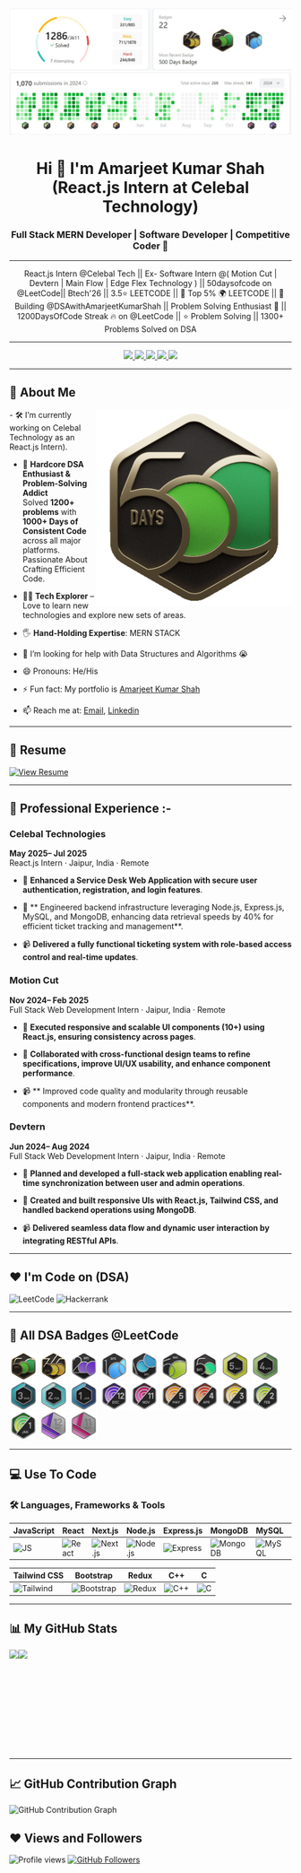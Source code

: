 ![My Profile Stats](assets/LeetCode1.jpg)
![My Profile Stats](assets/LeetCode.jpg)

<h1 align="center">Hi 👋 I'm Amarjeet Kumar Shah (React.js Intern at Celebal Technology)</h1>

<h3 align="center">Full Stack MERN Developer | Software Developer | Competitive Coder 💯</h3>

---

<p align="center">
React.js Intern @Celebal Tech || Ex- Software Intern @( Motion Cut | Devtern | Main Flow | Edge Flex Technology ) || 50daysofcode on @LeetCode|| Btech'26 || 3.5⭐ LEETCODE || 👑 Top 5% 🌍 LEETCODE || 🚀 Building @DSAwithAmarjeetKumarShah || Problem Solving Enthusiast 🧠 || 1200DaysOfCode Streak 🔥 on @LeetCode || ⭐ Problem Solving || 1300+ Problems Solved on DSA
</p>

---

<p align="center">
  <a href="https://www.linkedin.com/in/amarjeetkumarshah/" target="_blank">
    <img src="https://img.shields.io/badge/LINKEDIN-0A66C2?style=for-the-badge&logo=linkedin&logoColor=white" />
  </a>
  <a href="https://github.com/amarjeet-kumar-shah" target="_blank">
    <img src="https://img.shields.io/badge/GITHUB-171515?style=for-the-badge&logo=github&logoColor=white" />
  </a>
  <a href="mailto:amarjeetkumarshah.it26@gmail.com">
    <img src="https://img.shields.io/badge/EMAIL-D44638?style=for-the-badge&logo=gmail&logoColor=white" />
  </a>
    <a href="https://leetcode.com/u/Amarjeet_Kumar_Shah/" target="_blank">
    <img src="https://img.shields.io/badge/LEETCODE-FFA116?style=for-the-badge&logo=leetcode&logoColor=black" />
  </a>
  <a href="https://amarjeet-kumar-shah.github.io/Portfolio/" target="_blank">
    <img src="https://img.shields.io/badge/PORTFOLIO-000000?style=for-the-badge&logo=vercel&logoColor=white" />
  </a>
</p>

---

## 🧃 About Me
<img align="right" src="https://github.com/amarjeet-kumar-shah/amarjeet-kumar-shah/blob/main/assets/500_new.gif" width="350" />
- 🛠️ I’m currently working on Celebal Technology as an React.js Intern).

- 🧠 **Hardcore DSA Enthusiast & Problem-Solving Addict**  
  Solved **1200+ problems** with **1000+ Days of Consistent Code** across all major platforms.  
  Passionate About Crafting Efficient Code.

- 👩‍💻 **Tech Explorer** – Love to learn new technologies and explore new sets of areas.

- 🖐️ **Hand-Holding Expertise**: MERN STACK
  
- 🤔 I’m looking for help with Data Structures and Algorithms 😭

- 😄 Pronouns: He/His
- ⚡ Fun fact: My portfolio is [Amarjeet Kumar Shah](https://amarjeet-kumar-shah.github.io/Portfolio/)
  
- 📫 Reach me at: [Email](mailto:amarjeetkumarshah.it26@gmail.com), [Linkedin](https://www.linkedin.com/in/amarjeetkumarshah/)

---

## 📄 Resume

[![View Resume](https://img.shields.io/badge/📄%20VIEW%20RESUME-4285F4?style=for-the-badge&logo=google-drive&logoColor=white)](https://drive.google.com/file/d/1WBo8LmW0ahI8V6H2O2bjhs6prkAXSXWO/view?usp=drive_link)

---


## 💼 Professional Experience :-

### **Celebal Technologies**

**May 2025– Jul 2025**  
React.js Intern · Jaipur, India · Remote

- 🚀 **Enhanced a Service Desk Web Application with secure user authentication, registration, and login features**.

- 🎥 ** Engineered backend infrastructure leveraging Node.js, Express.js, MySQL, and MongoDB, enhancing data retrieval speeds by 40% for efficient ticket tracking and management**.

- 📹 **Delivered a fully functional ticketing system with role-based access control and real-time updates**.


### **Motion Cut**

**Nov 2024– Feb 2025**  
 Full Stack Web Development Intern · Jaipur, India · Remote

- 🚀 **Executed responsive and scalable UI components (10+) using React.js, ensuring consistency across pages**.

- 🎥 **Collaborated with cross-functional design teams to refine specifications, improve UI/UX usability, and enhance component performance**.

- 📹 ** Improved code quality and modularity through reusable components and modern frontend practices**.

  
### **Devtern**

**Jun 2024– Aug 2024**  
 Full Stack Web Development Intern · Jaipur, India · Remote

- 🚀 **Planned and developed a full-stack web application enabling real-time synchronization between user and admin operations**.

- 🎥 **Created and built responsive UIs with React.js, Tailwind CSS, and handled backend operations using MongoDB**.

- 📹 **Delivered seamless data flow and dynamic user interaction by integrating RESTful APIs**.

-----

## ❤️ I'm Code on (DSA)
<p align="left">
  <img src="https://leetcode.com/u/Amarjeet_Kumar_Shah/" alt="LeetCode" height="40"/>
  <img src="https://www.hackerrank.com/profile/22EJCIT016" alt="Hackerrank" height="40"/>
</p>

---

## 🏅 All DSA Badges @LeetCode

<p align="left">
  <img src="https://github.com/amarjeet-kumar-shah/amarjeet-kumar-shah/blob/main/assets/500_new.gif" height="50"/>
  <img src="https://github.com/amarjeet-kumar-shah/amarjeet-kumar-shah/blob/main/assets/365_new.gif" height="50"/>
  <img src="https://github.com/amarjeet-kumar-shah/amarjeet-kumar-shah/blob/main/assets/2024-200.gif" height="50"/>
  <img src="https://github.com/amarjeet-kumar-shah/amarjeet-kumar-shah/blob/main/assets/25_100.gif" height="50"/>
  <img src="https://github.com/amarjeet-kumar-shah/amarjeet-kumar-shah/blob/main/assets/24_100-new.gif" height="50"/>
  <img src="https://github.com/amarjeet-kumar-shah/amarjeet-kumar-shah/blob/main/assets/25_50.gif" height="50"/>
  <img src="https://github.com/amarjeet-kumar-shah/amarjeet-kumar-shah/blob/main/assets/2024-50.gif" height="50"/>
  <img src="https://github.com/amarjeet-kumar-shah/amarjeet-kumar-shah/blob/main/assets/202505.gif" height="50"/>
  <img src="https://github.com/amarjeet-kumar-shah/amarjeet-kumar-shah/blob/main/assets/202504.gif" height="50"/>
  <img src="https://github.com/amarjeet-kumar-shah/amarjeet-kumar-shah/blob/main/assets/202503.gif" height="50"/>
  <img src="https://github.com/amarjeet-kumar-shah/amarjeet-kumar-shah/blob/main/assets/202502.gif" height="50"/>
  <img src="https://github.com/amarjeet-kumar-shah/amarjeet-kumar-shah/blob/main/assets/202501.gif" height="50"/>
  <img src="https://github.com/amarjeet-kumar-shah/amarjeet-kumar-shah/blob/main/assets/2024-12.gif" height="50"/>
  <img src="https://github.com/amarjeet-kumar-shah/amarjeet-kumar-shah/blob/main/assets/2024-11.gif" height="50"/>
  <img src="https://github.com/amarjeet-kumar-shah/amarjeet-kumar-shah/blob/main/assets/2024-05.gif" height="50"/>
  <img src="https://github.com/amarjeet-kumar-shah/amarjeet-kumar-shah/blob/main/assets/2024-04.gif" height="50"/>
  <img src="https://github.com/amarjeet-kumar-shah/amarjeet-kumar-shah/blob/main/assets/2024-03.gif" height="50"/>
  <img src="https://github.com/amarjeet-kumar-shah/amarjeet-kumar-shah/blob/main/assets/2024-02.gif" height="50"/>
  <img src="https://github.com/amarjeet-kumar-shah/amarjeet-kumar-shah/blob/main/assets/2024-01.gif" height="50"/>
  <img src="https://github.com/amarjeet-kumar-shah/amarjeet-kumar-shah/blob/main/assets/2023-12.gif" height="50"/>
  <img src="https://github.com/amarjeet-kumar-shah/amarjeet-kumar-shah/blob/main/assets/2023-11.gif" height="50"/>
</p>

---

## 💻 Use To Code

### 🛠️ Languages, Frameworks & Tools

| JavaScript |  React | Next.js | Node.js | Express.js | MongoDB | MySQL | HTML | CSS |
|------------|--------|---------|---------|------------|---------|--------|------|-----|
| ![JS](https://img.shields.io/badge/-JavaScript-F7DF1E?logo=javascript&logoColor=black)  | ![React](https://img.shields.io/badge/-React-20232A?logo=react) | ![Next.js](https://img.shields.io/badge/-Next.js-000000?logo=next.js) | ![Node.js](https://img.shields.io/badge/-Node.js-339933?logo=node.js&logoColor=white) | ![Express](https://img.shields.io/badge/-Express.js-000000?logo=express) | ![MongoDB](https://img.shields.io/badge/-MongoDB-47A248?logo=mongodb&logoColor=white) | ![MySQL](https://img.shields.io/badge/-MySQL-4479A1?logo=mysql) | ![HTML](https://img.shields.io/badge/-HTML5-E34F26?logo=html5&logoColor=white) | ![CSS](https://img.shields.io/badge/-CSS3-1572B6?logo=css3) |

| Tailwind CSS | Bootstrap | Redux |  C++ |  C  |
|--------------|-----------|--------|--------|-------|
| ![Tailwind](https://img.shields.io/badge/-Tailwind_CSS-38B2AC?logo=tailwind-css) | ![Bootstrap](https://img.shields.io/badge/-Bootstrap-7952B3?logo=bootstrap) | ![Redux](https://img.shields.io/badge/-Redux-764ABC?logo=redux&logoColor=white) | ![C++](https://img.shields.io/badge/-C++-00599C?logo=c%2B%2B) | ![C](https://img.shields.io/badge/-C-000000?logo=c) |

---

## 📊 My GitHub Stats

<p>
  <img align="left" height="180em" src="https://github-readme-stats.vercel.app/api?username=amarjeet-kumar-shah&show_icons=true&theme=dark&hide_border=true" />
  <img align="left" height="180em" src="https://github-readme-stats.vercel.app/api/top-langs/?username=amarjeet-kumar-shah&layout=compact&langs_count=8&theme=dark&hide_border=true" />
</p>
<br clear="left" />

---

## 📈 GitHub Contribution Graph

![GitHub Contribution Graph](https://github-readme-activity-graph.vercel.app/graph?username=amarjeet-kumar-shah&theme=react-dark&hide_border=true)

## ❤️ Views and Followers

<p align="left">
  <img src="https://komarev.com/ghpvc/?username=amarjeet-kumar-shah&label=Profile%20views&color=0e75b6&style=flat" alt="Profile views" />
  <a href="https://github.com/amarjeet-kumar-shah?tab=followers">
    <img src="https://img.shields.io/github/followers/amarjeet-kumar-shah?label=Followers&style=social" alt="GitHub Followers" />
  </a>
</p>


